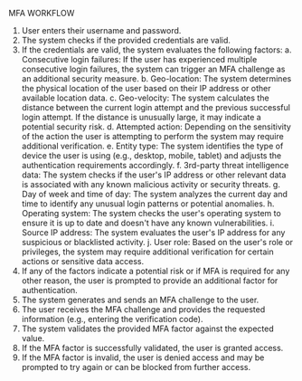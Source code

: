 MFA WORKFLOW
1.	User enters their username and password.
2.	The system checks if the provided credentials are valid.
3.	If the credentials are valid, the system evaluates the following factors:
  a.	Consecutive login failures: If the user has experienced multiple consecutive login failures, the system can trigger an MFA challenge as an additional security measure.
  b.	Geo-location: The system determines the physical location of the user based on their IP address or other available location data.
  c.	Geo-velocity: The system calculates the distance between the current login attempt and the previous successful login attempt. If the distance is unusually large, it may indicate a potential security risk.
  d.	Attempted action: Depending on the sensitivity of the action the user is attempting to perform the system may require additional verification.
  e.	Entity type: The system identifies the type of device the user is using (e.g., desktop, mobile, tablet) and adjusts the authentication requirements accordingly.
  f.	3rd-party threat intelligence data: The system checks if the user's IP address or other relevant data is associated with any known malicious activity or security threats.
  g.	Day of week and time of day: The system analyzes the current day and time to identify any unusual login patterns or potential anomalies.
  h.	Operating system: The system checks the user's operating system to ensure it is up to date and doesn't have any known vulnerabilities.
  i.	Source IP address: The system evaluates the user's IP address for any suspicious or blacklisted activity.
  j.	User role: Based on the user's role or privileges, the system may require additional verification for certain actions or sensitive data access.
4.	If any of the factors indicate a potential risk or if MFA is required for any other reason, the user is prompted to provide an additional factor for authentication.
5.	The system generates and sends an MFA challenge to the user.
6.	The user receives the MFA challenge and provides the requested information (e.g., entering the verification code).
7.	The system validates the provided MFA factor against the expected value.
8.	If the MFA factor is successfully validated, the user is granted access.
9.	If the MFA factor is invalid, the user is denied access and may be prompted to try again or can be blocked from further access.
